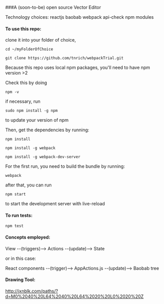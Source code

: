 ###A (soon-to-be) open source Vector Editor

Technology choices:
reactjs
baobab
webpack
api-check
npm modules

#### To use this repo:
clone it into your folder of choice,

	cd ~/myFolderOfChoice

	git clone https://github.com/tnrich/webpackTrial.git
	
Because this repo uses local npm packages, you'll need to have npm version >2

Check this by doing

	npm -v

if necessary, run 

	sudo npm install -g npm 

to update your version of npm

Then, get the dependencies by running:

	npm install

	npm install -g webpack 
	
	npm install -g webpack-dev-server

For the first run, you need to build the bundle by running:

	webpack

after that, you can run 

	npm start

to start the development server with live-reload

#### To run tests:
	
	npm test

#### Concepts employed:

View --(triggers)--> Actions --(update)--> State

or in this case: 

React components --(trigger)--> AppActions.js --(update)--> Baobab tree

#### Drawing Tool: 
http://jxnblk.com/paths/?d=M0%2040%20L64%2040%20L64%2020%20L0%2020%20Z

